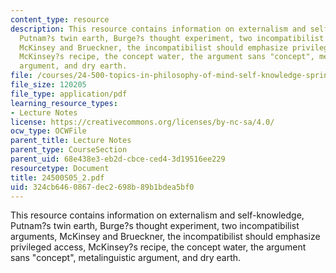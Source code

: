 ```yaml
---
content_type: resource
description: This resource contains information on externalism and self-knowledge,
  Putnam?s twin earth, Burge?s thought experiment, two incompatibilist arguments,
  McKinsey and Brueckner, the incompatibilist should emphasize privileged access,
  McKinsey?s recipe, the concept water, the argument sans "concept", metalinguistic
  argument, and dry earth.
file: /courses/24-500-topics-in-philosophy-of-mind-self-knowledge-spring-2005/324cb6460867dec2698b89b1bdea5bf0_24500S05_2.pdf
file_size: 120205
file_type: application/pdf
learning_resource_types:
- Lecture Notes
license: https://creativecommons.org/licenses/by-nc-sa/4.0/
ocw_type: OCWFile
parent_title: Lecture Notes
parent_type: CourseSection
parent_uid: 68e438e3-eb2d-cbce-ced4-3d19516ee229
resourcetype: Document
title: 24500S05_2.pdf
uid: 324cb646-0867-dec2-698b-89b1bdea5bf0
---
```

This resource contains information on externalism and self-knowledge, Putnam?s twin earth, Burge?s thought experiment, two incompatibilist arguments, McKinsey and Brueckner, the incompatibilist should emphasize privileged access, McKinsey?s recipe, the concept water, the argument sans "concept", metalinguistic argument, and dry earth.
